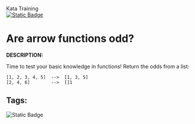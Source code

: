 Kata Training <br>
[![Static Badge](https://img.shields.io/badge/8kyu%20-%20black?style=flat&logo=codewars&labelColor=B1361E&color=black)](Javascript/8kyu)

# Are arrow functions odd?

**DESCRIPTION:**

Time to test your basic knowledge in functions! Return the odds from a list:

```
[1, 2, 3, 4, 5]  -->  [1, 3, 5]
[2, 4, 6]        -->  []1
```

## Tags:

![Static Badge](https://img.shields.io/badge/fundamentals%20-%20purple?style=plastic)
